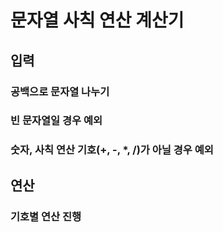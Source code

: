 # 문자열 사칙 연산 계산기
## 입력
### 공백으로 문자열 나누기
### 빈 문자열일 경우 예외
### 숫자, 사칙 연산 기호(+, -, *, /)가 아닐 경우 예외
## 연산
### 기호별 연산 진행